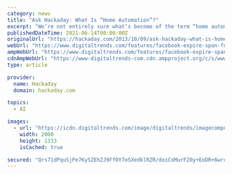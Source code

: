 ```yaml
---
category: news
title: "Ask Hackaday: What Is “Home Automation”?"
excerpt: "We’re not entirely sure what’s become of the term “home automation.” The definition seems to have settled for any user interface in the home—via tablets, phones, handheld remote controls ..."
publishedDateTime: 2021-06-14T00:00:00Z
originalUrl: "https://hackaday.com/2013/10/09/ask-hackaday-what-is-home-automation/"
webUrl: "https://www.digitaltrends.com/features/facebook-expire-span-forgetful-ai/"
ampWebUrl: "https://www.digitaltrends.com/features/facebook-expire-span-forgetful-ai/?amp"
cdnAmpWebUrl: "https://www-digitaltrends-com.cdn.ampproject.org/c/s/www.digitaltrends.com/features/facebook-expire-span-forgetful-ai/?amp"
type: article

provider:
  name: Hackaday
  domain: hackaday.com

topics:
  - AI

images:
  - url: "https://icdn.digitaltrends.com/image/digitaltrends/imagecomposite_aibrain_200723.jpg"
    width: 2000
    height: 1333
    isCached: true

secured: "Qrs71dPquSjPe7Ky5ZEhZJ9FfOY7oSXedklRZR/doiCoMurF20y+EoDR+6wrc8eJN2/kflFTexy8COy34oECAYA2KIrDiPlMHQgPkSiM84xhGq1XX5ENrLNrJLsjQkub/eL/qirSg4B6jGI5TK+HauE9j1Klk6yKEuCsC5+IfAPokFAZDKUS7GhiQWvWWa6t7QAzEuzs2wwclgJ1bKuBWlU90XkvYUhCTD6L+ZCnN3fXUh5pjmJsfXoWXOy/9Yx7AgVGVLG1x31eNo7Z4D9aiqFgJ/gjBzW7/usuLoeBkWMYjqgM9dlE2Qy7QPYOVUhFJ6ElW5OeqokHHxUIS3uQiIXUEWy585gPkdlQs0nSNxw=;oxYcwpnYSXGWYQ/ZXF6FEA=="
---
```



